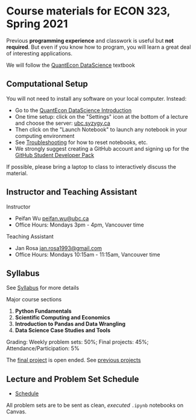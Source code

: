 # Course materials for ECON 323, Spring 2021

Previous **programming experience** and classwork is useful but **not required**. But even if you know how to program, you will learn a great deal of interesting applications.

We will follow the [QuantEcon DataScience](https://datascience.quantecon.org/) textbook

## Computational Setup

You will not need to install any software on your local computer.  Instead:
- Go to the [QuantEcon DataScience Introduction](https://datascience.quantecon.org/introduction/)
- One time setup: click on the "Settings" icon at the bottom of a lecture and choose the server: [ubc.syzygy.ca](ubc.syzygy.ca)
- Then click on the "Launch Notebook" to launch any notebook in your computing environment
- See [Troubleshooting](https://datascience.quantecon.org/introduction/troubleshooting.html) for how to reset notebooks, etc.
- We strongly suggest creating a GitHub account and signing up for the [GitHub Student Developer Pack](https://education.github.com/pack/)

If possible, please bring a laptop to class to interactively discuss the material.

## Instructor and Teaching Assistant
Instructor
- Peifan Wu [peifan.wu@ubc.ca](mailto:peifan.wu@ubc.ca)
- Office Hours: Mondays 3pm - 4pm, Vancouver time

Teaching Assistant
- Jan Rosa [jan.rosa1993@gmail.com](mailto:jan.rosa1993@gmail.com)
- Office Hours: Mondays 10:15am - 11:15am, Vancouver time

## Syllabus
See [Syllabus](syllabus.md) for more details

Major course sections
1. **Python Fundamentals**
2. **Scientific Computing and Economics**
3. **Introduction to Pandas and Data Wrangling**
4. **Data Science Case Studies and Tools**

Grading: Weekly problem sets: 50%; Final projects: 45%; Attendance/Participation: 5%

The [final project](final_project.md) is open ended. See [previous projects](https://datascience.quantecon.org/projects.html)

## Lecture and Problem Set Schedule
- [Schedule](schedule.md)

All problem sets are to be sent as clean, *executed* `.ipynb` notebooks on Canvas.
